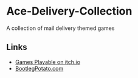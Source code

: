 # Ace-Delivery-Collection
A collection of mail delivery themed games

## Links
- [Games Playable on itch.io](https://bootlegpotato.itch.io/)
- [BootlegPotato.com](https://www.bootlegpotato.com/)

